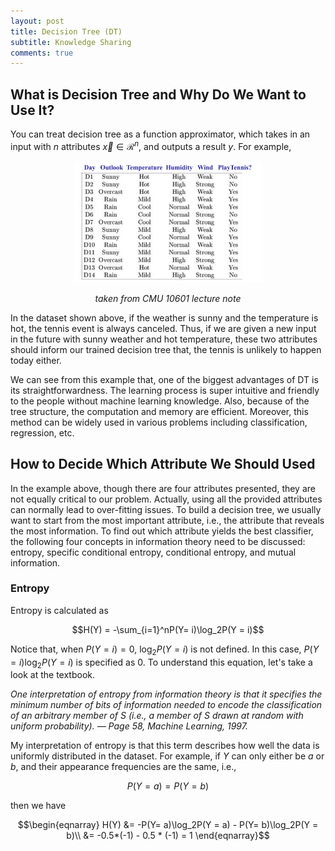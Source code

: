 ```yaml
---
layout: post
title: Decision Tree (DT)
subtitle: Knowledge Sharing
comments: true
---
```

## What is Decision Tree and Why Do We Want to Use It?
You can treat decision tree as a function approximator, which takes in an input with $n$ attributes $\vec{x} \in \mathcal{R}^n$, and outputs a result $y$. For example, 
<p align="center">
<img src="/knowledge/decisionTree/DTexample.png" width="60%">
</p>

*<center>taken from CMU 10601 lecture note</center>*

In the dataset shown above, if the weather is sunny and the temperature is hot, the tennis event is always canceled. Thus, if we are given a new input in the future with sunny weather and hot temperature, these two attributes should inform our trained decision tree that, the tennis is unlikely to happen today either.

We can see from this example that, one of the biggest advantages of DT is its straightforwardness. The learning process is super intuitive and friendly to the people without machine learning knowledge. Also, because of the tree structure, the computation and memory are efficient. Moreover, this method can be widely used in various problems including classification, regression, etc.

## How to Decide Which Attribute We Should Used
In the example above, though there are four attributes presented, they are not equally critical to our problem. Actually, using all the provided attributes can normally lead to over-fitting issues. To build a decision tree, we usually want to start from the most important attribute, i.e., the attribute that reveals the most information. To find out which attribute yields the best classifier, the following four concepts in information theory need to be discussed: entropy, specific conditional entropy, conditional entropy, and mutual information.
### Entropy
Entropy is calculated as

$$H(Y) = -\sum_{i=1}^nP(Y= i)\log_2P(Y = i)$$

Notice that, when $P(Y = i) = 0$, $\log_2P(Y = i)$ is not defined. In this case, $P(Y= i)\log_2P(Y = i)$ is specified as 0. To understand this equation, let's take a look at the textbook.

*One interpretation of entropy from information theory is that it specifies the minimum number of bits of information needed to encode the classification of an arbitrary member of S (i.e., a member of S drawn at random with uniform probability). — Page 58, Machine Learning, 1997.*

My interpretation of entropy is that this term describes how well the data is uniformly distributed in the dataset. For example, if $Y$ can only either be $a$ or $b$, and their appearance frequencies are the same, i.e., 

$$P(Y= a) = P(Y = b)$$

then we have

$$\begin{eqnarray}
H(Y) &= -P(Y= a)\log_2P(Y = a) - P(Y= b)\log_2P(Y = b)\\
    &= -0.5*(-1) - 0.5 * (-1) = 1
\end{eqnarray}$$

